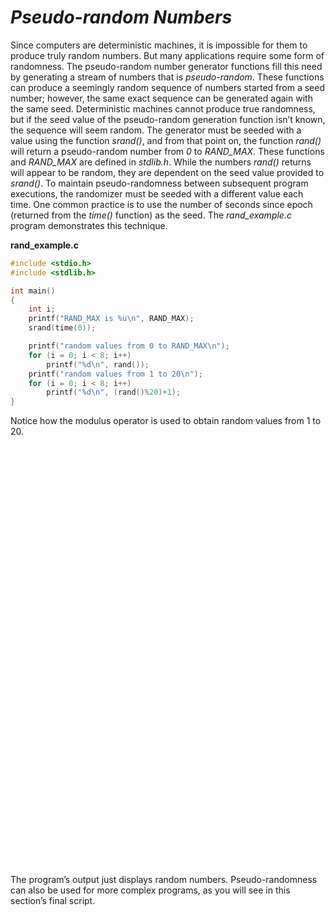# *__Pseudo-random Numbers__*

Since computers are deterministic machines, it is impossible for them to produce truly random numbers. But many applications require some form of randomness. The pseudo-random number generator functions fill this need by generating a stream of numbers that is _pseudo-random_. These functions can produce a seemingly random sequence of numbers started from a seed number; however, the same exact sequence can be generated again with the same seed. Deterministic machines cannot produce true randomness, but if the seed value of the pseudo-random generation function isn’t known, the sequence will seem random. The generator must be seeded with a value using the function _srand()_, and from that point on, the function _rand()_ will return a pseudo-random number from _0_ to _RAND_MAX_. These functions and _RAND_MAX_ are defined in _stdlib.h_. While the numbers _rand()_ returns will appear to be random, they are dependent on the seed value provided to _srand()_. To maintain pseudo-randomness between subsequent program executions, the randomizer must be seeded with a different value each time. One common practice is to use the number of seconds since epoch (returned from the _time()_ function) as the seed. The _rand_example.c_ program demonstrates this technique.

__rand_example.c__

```c
#include <stdio.h>
#include <stdlib.h>

int main() 
{
    int i;
    printf("RAND_MAX is %u\n", RAND_MAX);
    srand(time(0));

    printf("random values from 0 to RAND_MAX\n");
    for (i = 0; i < 8; i++)
        printf("%d\n", rand());
    printf("random values from 1 to 20\n");
    for (i = 0; i < 8; i++)
        printf("%d\n", (rand()%20)+1);
}
```

Notice how the modulus operator is used to obtain random values from
1 to 20.

<pre style="color: white;">
reader@hacking:~/booksrc $ gcc rand_example.c
reader@hacking:~/booksrc $ ./a.out
RAND_MAX is 2147483647
random values from 0 to RAND_MAX
815015288
1315541117
2080969327
450538726
710528035
907694519
1525415338
1843056422
random values from 1 to 20
2
3
8
5
9
1
4
20
reader@hacking:~/booksrc $ ./a.out
RAND_MAX is 2147483647
random values from 0 to RAND_MAX
678789658
577505284
1472754734
2134715072
1227404380
1746681907
341911720
93522744
random values from 1 to 20
6
16
12
19
8
19
2
1
reader@hacking:~/booksrc $
</pre>

The program’s output just displays random numbers. Pseudo-randomness can also be used for more complex programs, as you will see in this section’s final script.